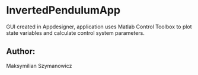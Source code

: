 # InvertedPendulumApp
GUI created in Appdesigner, application uses Matlab Control Toolbox to plot state variables and calculate control system parameters.

## Author:
Maksymilian Szymanowicz
